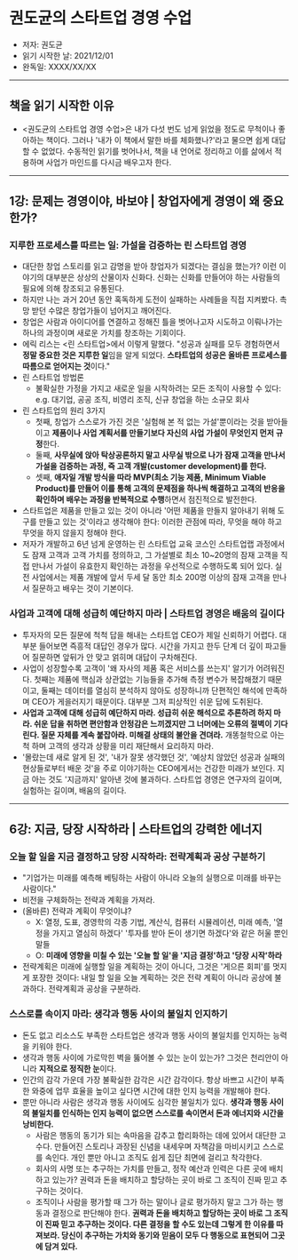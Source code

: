 # 권도균의 스타트업 경영 수업
- 저자: 권도균
- 읽기 시작한 날: 2021/12/01
- 완독일: XXXX/XX/XX

---
## 책을 읽기 시작한 이유
- <권도균의 스타트업 경영 수업>은 내가 다섯 번도 넘게 읽었을 정도로 무척이나 좋아하는 책이다. 그러나 '내가 이 책에서 말한 바를 체화했나?'라고 물으면 쉽게 대답할 수 없었다. 수동적인 읽기를 벗어나서, 책을 내 언어로 정리하고 이를 삶에서 적용하며 사업가 마인드를 다시금 배우고자 한다.

---

## 1강: 문제는 경영이야, 바보야 | 창업자에게 경영이 왜 중요한가?

### 지루한 프로세스를 따르는 일: 가설을 검증하는 린 스타트업 경영
- 대단한 창업 스토리를 읽고 감명을 받아 창업자가 되겠다는 결심을 했는가? 이런 이야기의 대부분은 상상의 산물이자 신화다. 신화는 신화를 만들어야 하는 사람들의 필요에 의해 창조되고 유통된다.
- 하지만 나는 과거 20년 동안 혹독하게 도전이 실패하는 사례들을 직접 지켜봤다. 촉망 받던 수많은 창업가들이 넘어지고 깨어진다. 
- 창업은 사람과 아이디어를 연결하고 정해진 틀을 벗어나고자 시도하고 이뤄나가는 하나의 과정이며 새로운 가치를 창조하는 기회이다.
- 에릭 리스는 <린 스타트업>에서 이렇게 말했다. "성공과 실패를 모두 경험하면서 **정말 중요한 것은 지루한 일**임을 알게 되었다. **스타트업의 성공은 올바른 프로세스를 따름으로 얻어지는 것**이다."
- 린 스타트업 방법론
    - 불확실한 가정을 가지고 새로운 일을 시작하려는 모든 조직이 사용할 수 있다: e.g. 대기업, 공공 조직, 비영리 조직, 신규 창업을 하는 소규모 회사
- 린 스타트업의 원리 3가지
    - 첫째, 창업가 스스로가 가진 것은 '실험해 본 적 없는 가설'뿐이라는 것을 받아들이고 **제품이나 사업 계획서를 만들기보다 자신의 사업 가설이 무엇인지 먼저 규정**한다.
    - 둘째, **사무실에 앉아 탁상공론하지 말고 사무실 밖으로 나가 잠재 고객을 만나서 가설을 검증하는 과정, 즉 고객 개발(customer development)를 한다.**
    - 셋째, **애자일 개발 방식을 따라 MVP(최소 기능 제품, Minimum Viable Product)를 만들어 이를 통해 고객의 문제점을 하나씩 해결하고 고객의 반응을 확인하며 배우는 과정을 반복적으로 수행**하면서 점진적으로 발전한다.
- 스타트업은 제품을 만들고 있는 것이 아니라 '어떤 제품을 만들지 알아내기 위해 도구를 만들고 있는 것'이라고 생각해야 한다: 이러한 관점에 따라, 무엇을 해야 하고 무엇을 하지 않을지 정해야 한다.
- 저자가 개발하고 6년 넘게 운영하는 린 스타트업 교육 코스인 스타트업랩 과정에서도 잠재 고객과 고객 가치를 정의하고, 그 가설별로 최소 10~20명의 잠재 고객을 직접 만나서 가설이 유효한지 확인하는 과정을 우선적으로 수행하도록 되어 있다. 실전 사업에서는 제품 개발에 앞서 두세 달 동안 최소 200명 이상의 잠재 고객을 만나서 질문하고 배우는 것이 기본이다.

### 사업과 고객에 대해 성급히 예단하지 마라 | 스타트업 경영은 배움의 길이다
- 투자자의 모든 질문에 척척 답을 해내는 스타트업 CEO가 제일 신뢰하기 어렵다. 대부분 들어보면 즉흥적 대답인 경우가 많다. 시간을 가지고 한두 단계 더 깊이 파고들어 질문하면 앞뒤가 안 맞고 얽히며 대답이 구차해진다.
- 사업이 성장할수록 고객이 '왜 자사의 제품 혹은 서비스를 쓰는지' 알기가 어려워진다. 첫째는 제품에 핵심과 상관없는 기능들을 추가해 측정 변수가 복잡해졌기 때문이고, 둘째는 데이터를 열심히 분석하지 않아도 성장하니까 단편적인 해석에 만족하며 CEO가 게을러지기 때문이다. 대부분 그저 피상적인 쉬운 답에 도취된다.
- **사업과 고객에 대해 성급히 예단하지 마라. 성급히 쉬운 해석으로 추론하려 하지 마라. 쉬운 답을 취하면 편안함과 안정감은 느끼겠지만 그 너머에는 오류의 절벽이 기다린다. 질문 자체를 계속 붙잡아라. 미해결 상태의 불안을 견뎌라.** 개똥철학으로 아는 척 하며 고객의 생각과 상황을 미리 재단해서 요리하지 마라. 
- '몰랐는데 새로 알게 된 것', '내가 잘못 생각했던 것', '예상치 않았던 성공과 실패의 현상들로부터 배운 것'을 주로 이야기하는 CEO에게서는 건강한 미래가 보인다. 지금 아는 것도 '지금까지' 알아낸 것에 불과하다. 스타트업 경영은 연구자의 길이며, 실험하는 길이며, 배움의 길이다.

---
## 6강: 지금, 당장 시작하라 | 스타트업의 강력한 에너지

### 오늘 할 일을 지금 결정하고 당장 시작하라: 전략계획과 공상 구분하기
- "기업가는 미래를 예측해 베팅하는 사람이 아니라 오늘의 실행으로 미래를 바꾸는 사람이다."
- 비전을 구체화하는 전략과 계획을 가져라.
- (올바른) 전략과 계획이 무엇이냐?
    - X: 열정, 도표, 경영학의 각종 기법, 계산식, 컴퓨터 시뮬레이션, 미래 예측, '열정을 가지고 열심히 하겠다' '투자를 받아 돈이 생기면 하겠다'와 같은 허울 뿐인 말들
    - O: **미래에 영향을 미칠 수 있는 '오늘 할 일'을 '지금 결정'하고 '당장 시작'하라**
- 전략계획은 미래에 실행할 일을 계획하는 것이 아니다, 그것은 '게으른 회피'를 멋지게 포장한 것이다: 내일 할 일을 오늘 계획하는 것은 전략 계획이 아니라 공상에 불과하다. 전략계획과 공상을 구분하라.

### 스스로를 속이지 마라: 생각과 행동 사이의 불일치 인지하기
- 돈도 없고 리소스도 부족한 스타트업은 생각과 행동 사이의 불일치를 인지하는 능력을 키워야 한다. 
- 생각과 행동 사이에 가로막힌 벽을 뚫어볼 수 있는 눈이 있는가? 그것은 천리안이 아니라 **지적으로 정직한 눈**이다.
- 인간의 감각 가운데 가장 불확실한 감각은 시간 감각이다. 항상 바쁘고 시간이 부족한 와중에 업무 효율을 높이고 싶다면 시간에 대한 인지 능력을 개발해야 한다.
- 뿐만 아니라 사람은 생각과 행동 사이에도 심각한 불일치가 있다. **생각과 행동 사이의 불일치를 인식하는 인지 능력이 없으면 스스로를 속이면서 돈과 에너지와 시간을 낭비한다.**
    - 사람은 행동의 동기가 되는 속마음을 감추고 합리화하는 데에 있어서 대단한 고수다. 만들어진 스토리나 과장된 신념을 내세우며 자책감을 마비시키고 스스로를 속인다. 개인 뿐만 아니고 조직도 쉽게 집단 최면에 걸리고 착각한다.
    - 회사의 사명 또는 추구하는 가치를 만들고, 정작 예산과 인력은 다른 곳에 배치하고 있는가? 권력과 돈을 배치하고 할당하는 곳이 바로 그 조직이 진짜 믿고 추구하는 것이다.
    - 조직이나 사람을 평가할 때 그가 하는 말이나 글로 평가하지 말고 그가 하는 행동과 결정으로 판단해야 한다. **권력과 돈을 배치하고 할당하는 곳이 바로 그 조직이 진짜 믿고 추구하는 것이다. 다른 결정을 할 수도 있는데 그렇게 한 이유를 따져보라. 당신이 추구하는 가치와 동기와 믿음이 모두 다 행동으로 표현되어 그곳에 담겨 있다.**